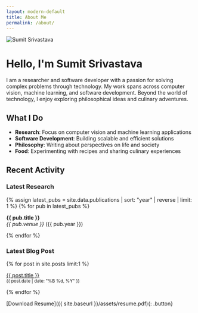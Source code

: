 ```yaml
---
layout: modern-default
title: About Me
permalink: /about/
---
```


<div class="container">
<div class="about-header">
  <img src="{{ site.baseurl }}/assets/images/picofme5.png" alt="Sumit Srivastava" class="profile-image">
  <div class="social-links">
    <a href="{{ site.social.linkedin }}" target="_blank" title="LinkedIn"><i class="fab fa-linkedin"></i></a>
    <a href="{{ site.social.github }}" target="_blank" title="GitHub"><i class="fab fa-github"></i></a>
    <a href="{{ site.social.google_scholar }}" target="_blank" title="Google Scholar"><i class="fas fa-graduation-cap"></i></a>
    <a href="{{ site.social.instagram }}" target="_blank" title="Instagram"><i class="fab fa-instagram"></i></a>
  </div>
</div>

# Hello, I'm Sumit Srivastava

I am a researcher and software developer with a passion for solving complex problems through technology. My work spans across computer vision, machine learning, and software development. Beyond the world of technology, I enjoy exploring philosophical ideas and culinary adventures.

## What I Do

- **Research**: Focus on computer vision and machine learning applications
- **Software Development**: Building scalable and efficient solutions
- **Philosophy**: Writing about perspectives on life and society
- **Food**: Experimenting with recipes and sharing culinary experiences

## Recent Activity

<div class="recent-activity">
  <div class="section">
    <h3>Latest Research</h3>
    {% assign latest_pubs = site.data.publications | sort: "year" | reverse | limit: 1 %}
    {% for pub in latest_pubs %}
    <p><strong>{{ pub.title }}</strong><br>
    <em>{{ pub.venue }}</em> ({{ pub.year }})</p>
    {% endfor %}
  </div>

  <div class="section">
    <h3>Latest Blog Post</h3>
    {% for post in site.posts limit:1 %}
    <p><a href="{{ site.baseurl }}{{ post.url }}">{{ post.title }}</a><br>
    <small>{{ post.date | date: "%B %d, %Y" }}</small></p>
    {% endfor %}
  </div>
</div>

[Download Resume]({{ site.baseurl }}/assets/resume.pdf){: .button}
</div>
